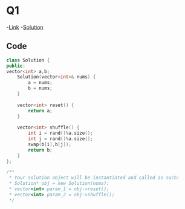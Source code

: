 # Q1

-[Link](https://leetcode.com/problems/shuffle-an-array)
-[Solution](https://leetcode.com/problems/shuffle-an-array/submissions/888287790/)

## Code

```cpp
class Solution {
public:
vector<int> a,b;
    Solution(vector<int>& nums) {
        a = nums;
        b = nums;
    }
    
    vector<int> reset() {
        return a;
    }
    
    vector<int> shuffle() {
        int i = rand()%a.size();
        int j = rand()%a.size();
        swap(b[i],b[j]);
        return b;
    }
};

/**
 * Your Solution object will be instantiated and called as such:
 * Solution* obj = new Solution(nums);
 * vector<int> param_1 = obj->reset();
 * vector<int> param_2 = obj->shuffle();
 */
 ```
